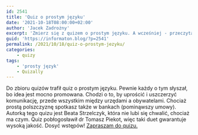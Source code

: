 ```yaml
---
id: 2541
title: 'Quiz o prostym języku'
date: '2021-10-18T08:00:00+02:00'
author: 'Jacek Zadrożny'
excerpt: 'Zmierz się z quizem o prostym języku. A wcześniej - przeczytaj i obejrzyj dołączone zasoby. Tyle ich jeszcze nie było!'
guid: 'https://informaton.blog/?p=2541'
permalink: /2021/10/18/quiz-o-prostym-jezyku/
categories:
    - quizy
tags:
    - 'prosty język'
    - Quizally
---
```


Do zbioru quizów trafił quiz o prostym języku. Pewnie każdy o tym słyszał, bo idea jest mocno promowana. Chodzi o to, by uprościć i uszczerzyć komunikację, przede wszystkim między urzędami a obywatelami. Chociaż prostą polszczyznę spotkasz także w bankach (pominąwszy umowy). Autorką tego quizu jest Beata Strzelczyk, która nie lubi się chwalić, chociaż ma czym. Quiz pobłogosławił dr Tomasz Piekot, więc taki duet gwarantuje wysoką jakość. Dosyć wstępów! [Zapraszam do quizu.](https://www.quizally.pl/quiz/show?id=24)
